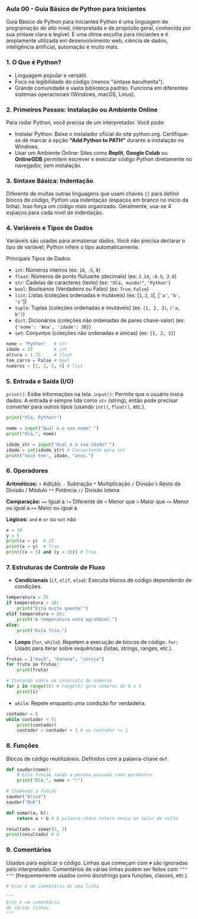### Aula 00 - Guia Básico de Python para Iniciantes
Guia Básico de Python para Iniciantes
Python é uma linguagem de programação de alto nível, interpretada e de propósito geral, conhecida por sua sintaxe clara e legível. É uma ótima escolha para iniciantes e é amplamente utilizada em desenvolvimento web, ciência de dados, inteligência artificial, automação e muito mais.   

### 1. O Que é Python?
- Linguagem popular e versátil.
- Foco na legibilidade do código (menos "sintaxe barulhenta").
- Grande comunidade e vasta biblioteca padrão.
Funciona em diferentes sistemas operacionais (Windows, macOS, Linux).

### 2. Primeiros Passos: Instalação ou Ambiente Online
Para rodar Python, você precisa de um interpretador. Você pode:
- Instalar Python: Baixe o instalador oficial do site python.org. Certifique-se de marcar a opção **"Add Python to PATH"** durante a instalação no Windows.
- Usar um Ambiente Online: Sites como **Replit**, **Google Colab** ou **OnlineGDB** permitem escrever e executar código Python diretamente no navegador, sem instalação.

### 3. Sintaxe Básica: Indentação
Diferente de muitas outras linguagens que usam chaves `{}` para definir blocos de código, Python usa indentação (espaços em branco no início da linha). Isso força um código mais organizado. Geralmente, usa-se 4 espaços para cada nível de indentação.

### 4. Variáveis e Tipos de Dados
Variáveis são usadas para armazenar dados. Você não precisa declarar o tipo de variável; Python infere o tipo automaticamente.

Principais Tipos de Dados:

- `int`: Números inteiros (ex: `10`, `-5`, `0`)
- `float`: Números de ponto flutuante (decimais) (ex: `3.14`, `-0.5`,` 2.0`)
- `str`: Cadeias de caracteres (texto) (ex: `"Olá, mundo!"`, `'Python'`)
- `bool`: Booleanos (Verdadeiro ou Falso) (ex: `True`, `False`)
- `list`: Listas (coleções ordenadas e mutáveis) (ex: [`1`, `2`, `3`], [`'a'`, `'b'`, `'c'`])
- `tuple`: Tuplas (coleções ordenadas e imutáveis) (ex: `(1, 2, 3)`, `('a, b')`)
- `dict`: Dicionários (coleções não ordenadas de pares chave-valor) (ex: `{'nome': 'Ana', 'idade': 30}`)
- `set`: Conjuntos (coleções não ordenadas e únicas) (ex: `{1, 2, 3}`)

```python
nome = "Python"   # str
idade = 25        # int
altura = 1.75     # float
tem_carro = False # bool
numeros = [1, 2, 3, 4] # list
```

### 5. Entrada e Saída (I/O)
`print()`: Exibe informações na tela.
`input()`: Permite que o usuário insira dados. A entrada é sempre lida como `str` (string), então pode precisar converter para outros tipos (usando `int()`, `float()`, etc.).

```python
print("Olá, Python!")

nome = input("Qual é o seu nome? ")
print("Olá,", nome)

idade_str = input("Qual é a sua idade? ")
idade = int(idade_str) # Convertendo para int
print("Você tem", idade, "anos.")
```

### 6. Operadores
**Aritméticos:** 
`+` Adição:
`-` Subtração
`*` Multiplicação 
`/` Divisão 
`%` Resto da Divisão / Módulo
`**` Potência 
`//` Divisão Inteira 

**Comparação:**
`==` Igual a
`!=` Diferente de
`<` Menor que
`>` Maior que
`<=` Menor ou igual a
`>=` Maior ou igual a

**Lógicos:** 
`and` e
`or` ou
`not` não

```python
x = 10
y = 5
print(x + y)  # 15
print(x > y)  # True
print((x > 5) and (y < 10)) # True
```

### 7. Estruturas de Controle de Fluxo
- **Condicionais** (`if`, `elif`, `else`): Executa blocos de código dependendo de condições.

```python
temperatura = 25
if temperatura > 30:
    print("Está muito quente!")
elif temperatura > 20:
    print("A temperatura está agradável.")
else:
    print("Está frio.")
```

- **Loops** (`for`, `while`): Repetem a execução de blocos de código.
`for`: Usado para iterar sobre sequências (listas, strings, ranges, etc.).

```python
frutas = ["maçã", "banana", "cereja"]
for fruta in frutas:
    print(fruta)

# Iterando sobre um intervalo de números
for i in range(5): # range(5) gera números de 0 a 4
    print(i)
```

- `while`: Repete enquanto uma condição for verdadeira.

```python
contador = 0
while contador < 5:
    print(contador)
    contador = contador + 1 # ou contador += 1
```

### 8. Funções
Blocos de código reutilizáveis. Definidos com a palavra-chave `def`.
```python
def saudar(nome):
    # Esta função saúda a pessoa passada como parâmetro.
    print("Olá,", nome + "!")

# Chamando a função
saudar("Alice")
saudar("Bob")

def somar(a, b):
    return a + b # A palavra-chave return envia um valor de volta

resultado = somar(5, 3)
print(resultado) # 8
```

### 9. Comentários
Usados para explicar o código. Linhas que começam com `#` são ignoradas pelo interpretador. Comentários de várias linhas podem ser feitos com `"""` `"""` (frequentemente usados como docstrings para funções, classes, etc.).

```python
# Este é um comentário de uma linha

"""
Este é um comentário
de várias linhas.
"""
```


